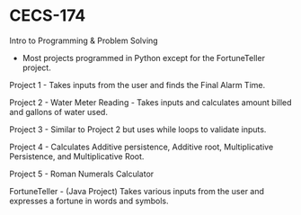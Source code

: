 # CECS-174
Intro to Programming &amp; Problem Solving

- Most projects programmed in Python except for the FortuneTeller project.

Project 1 - Takes inputs from the user and finds the Final Alarm Time. 

Project 2 - Water Meter Reading - Takes inputs and calculates amount billed and gallons of water used.

Project 3 - Similar to Project 2 but uses while loops to validate inputs.

Project 4 - Calculates Additive persistence, Additive root, Multiplicative Persistence, and Multiplicative Root.

Project 5 - Roman Numerals Calculator

FortuneTeller - (Java Project) Takes various inputs from the user and expresses a fortune in words and symbols. 
